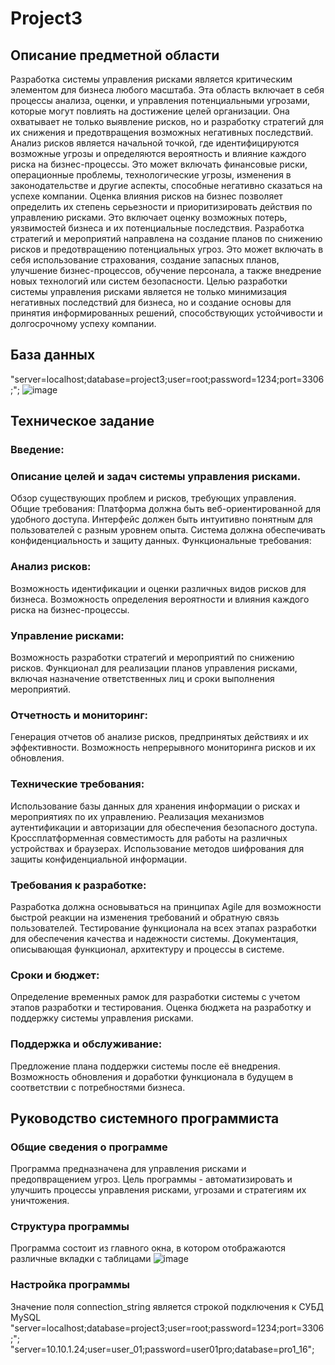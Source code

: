 # Project3

## Описание предметной области
Разработка системы управления рисками является критическим элементом для бизнеса любого масштаба. Эта область включает в себя процессы анализа, оценки, и управления потенциальными угрозами, которые могут повлиять на достижение целей организации. Она охватывает не только выявление рисков, но и разработку стратегий для их снижения и предотвращения возможных негативных последствий.
Анализ рисков является начальной точкой, где идентифицируются возможные угрозы и определяются вероятность и влияние каждого риска на бизнес-процессы. Это может включать финансовые риски, операционные проблемы, технологические угрозы, изменения в законодательстве и другие аспекты, способные негативно сказаться на успехе компании.
Оценка влияния рисков на бизнес позволяет определить их степень серьезности и приоритизировать действия по управлению рисками. Это включает оценку возможных потерь, уязвимостей бизнеса и их потенциальные последствия.
Разработка стратегий и мероприятий направлена на создание планов по снижению рисков и предотвращению потенциальных угроз. Это может включать в себя использование страхования, создание запасных планов, улучшение бизнес-процессов, обучение персонала, а также внедрение новых технологий или систем безопасности.
Целью разработки системы управления рисками является не только минимизация негативных последствий для бизнеса, но и создание основы для принятия информированных решений, способствующих устойчивости и долгосрочному успеху компании.

## База данных
 "server=localhost;database=project3;user=root;password=1234;port=3306;"; 
![image](https://github.com/Wastopous/Project3/assets/102659233/b3a464be-f0a4-435e-9468-a396cd56a8b7)

## Техническое задание
### Введение:
### Описание целей и задач системы управления рисками.
Обзор существующих проблем и рисков, требующих управления.
Общие требования:
Платформа должна быть веб-ориентированной для удобного доступа.
Интерфейс должен быть интуитивно понятным для пользователей с разным уровнем опыта.
Система должна обеспечивать конфиденциальность и защиту данных.
Функциональные требования:
### Анализ рисков:
Возможность идентификации и оценки различных видов рисков для бизнеса.
Возможность определения вероятности и влияния каждого риска на бизнес-процессы.
### Управление рисками:
Возможность разработки стратегий и мероприятий по снижению рисков.
Функционал для реализации планов управления рисками, включая назначение ответственных лиц и сроки выполнения мероприятий.
### Отчетность и мониторинг:
Генерация отчетов об анализе рисков, предпринятых действиях и их эффективности.
Возможность непрерывного мониторинга рисков и их обновления.
### Технические требования:
Использование базы данных для хранения информации о рисках и мероприятиях по их управлению.
Реализация механизмов аутентификации и авторизации для обеспечения безопасного доступа.
Кроссплатформенная совместимость для работы на различных устройствах и браузерах.
Использование методов шифрования для защиты конфиденциальной информации.
### Требования к разработке:
Разработка должна основываться на принципах Agile для возможности быстрой реакции на изменения требований и обратную связь пользователей.
Тестирование функционала на всех этапах разработки для обеспечения качества и надежности системы.
Документация, описывающая функционал, архитектуру и процессы в системе.
### Сроки и бюджет:
Определение временных рамок для разработки системы с учетом этапов разработки и тестирования.
Оценка бюджета на разработку и поддержку системы управления рисками.
### Поддержка и обслуживание:
Предложение плана поддержки системы после её внедрения.
Возможность обновления и доработки функционала в будущем в соответствии с потребностями бизнеса.

## Руководство системного программиста
### Общие сведения о программе
Программа предназначена для управления рисками и предопвращением угроз. Цель программы -
автоматизировать и улучшить процессы управления рисками, угрозами и стратегиям их уничтожения.
### Структура программы
Программа состоит из главного окна, в котором отображаются различные вкладки с таблицами
![image](https://github.com/Wastopous/Project3/assets/102659233/2acc19d9-5b06-4e39-85b3-c9abb2971f99)
### Настройка программы
Значение поля connection_string является строкой подключения к СУБД
MySQL 
 "server=localhost;database=project3;user=root;password=1234;port=3306;"; 
 "server=10.10.1.24;user=user_01;password=user01pro;database=pro1_16";
 
